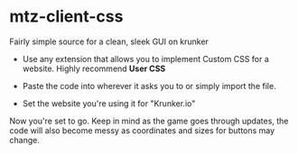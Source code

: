 # mtz-client-css
Fairly simple source for a clean, sleek GUI on krunker

- Use any extension that allows you to implement Custom CSS for a website. Highly recommend **User CSS**

- Paste the code into wherever it asks you to or simply import the file.

- Set the website you're using it for "Krunker.io"

Now you're set to go. Keep in mind as the game goes through updates, the code will also become messy as coordinates and sizes for buttons may change.



